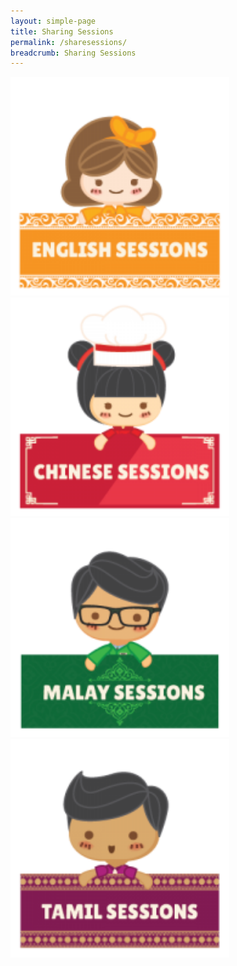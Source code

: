 ```yaml
---
layout: simple-page
title: Sharing Sessions
permalink: /sharesessions/
breadcrumb: Sharing Sessions
---
```

<div class="row is-multiline">
   <div clas="col is-one-quarter-widescreen is-half-desktop is-half-tablet " id="divParent1">
      <div class="col is-5"  id="divP1Child"> 
         <a href="/left-nav-one/sub-page-a/" >
         <img src="/images/sessions/SessionEng.png" alt="Eng" style="width:350px;" />
         </a>
      </div>
      <div class="col is-5">  
         <a href="/left-nav-one/sub-page-b/" >
         <img src="/images/sessions/SessionChi.png" alt="Eng" style="width:350px;" />
         </a>
      </div>
   </div>
   <div clas="col is-one-quarter-widescreen is-half-desktop is-half-tablet " id="divParent2">
      <div class="col is-5" id="divP2ChOne"> 
         <a href="/left-nav-one/sub-page-c/" >
         <img src="/images/sessions/SessionMalay.png" alt="Eng" style="width:350px;" />
         </a>
      </div>
      <div class="col is-5"> 
         <a href="/left-nav-one/sub-page-c/" >  
         <img src="/images/sessions/SessionTamil.png" alt="Eng" style="width:350px;" />
         </a>
      </div>
   </div>
</div>

